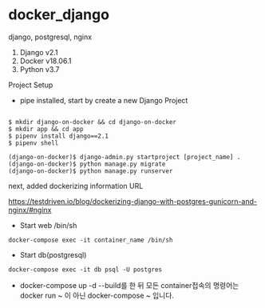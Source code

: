 # docker_django
django, postgresql, nginx


1. Django v2.1
2. Docker v18.06.1
3. Python v3.7


Project Setup

- pipe installed, start by create a new Django Project

<pre><code>
$ mkdir django-on-docker && cd django-on-docker
$ mkdir app && cd app 
$ pipenv install django==2.1
$ pipenv shell <br>
(django-on-docker)$ django-admin.py startproject [project_name] . 
(django-on-docker)$ python manage.py migrate 
(django-on-docker)$ python manage.py runserver
</code></pre>


next, added dockerizing information URL

<https://testdriven.io/blog/dockerizing-django-with-postgres-gunicorn-and-nginx/#nginx>



- Start web /bin/sh
<pre><code>docker-compose exec -it container_name /bin/sh</code></pre>

- Start db(postgresql) 
<pre><code>docker-compose exec -it db psql -U postgres</code></pre>



- docker-compose up -d --build를 한 뒤 모든 container접속의 명령어는 docker run ~ 이 아닌 docker-compose ~ 입니다. 
